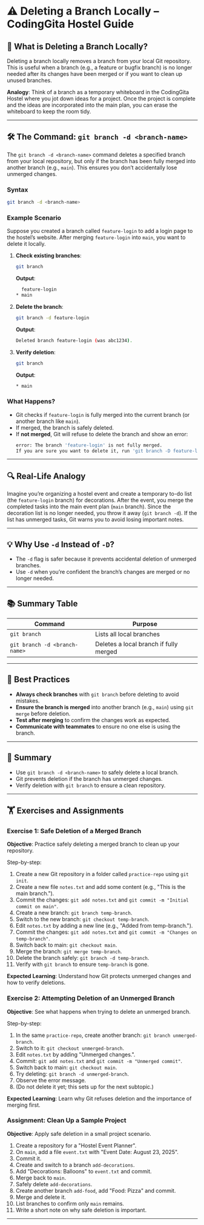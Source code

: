 # ⚠️ Deleting a Branch Locally – CodingGita Hostel Guide

## 📌 What is Deleting a Branch Locally?

Deleting a branch locally removes a branch from your local Git repository. This is useful when a branch (e.g., a feature or bugfix branch) is no longer needed after its changes have been merged or if you want to clean up unused branches.

**Analogy**: Think of a branch as a temporary whiteboard in the CodingGita Hostel where you jot down ideas for a project. Once the project is complete and the ideas are incorporated into the main plan, you can erase the whiteboard to keep the room tidy.

---

## 🛠 The Command: `git branch -d <branch-name>`

The `git branch -d <branch-name>` command deletes a specified branch from your local repository, but only if the branch has been fully merged into another branch (e.g., `main`). This ensures you don’t accidentally lose unmerged changes.

### Syntax
```bash
git branch -d <branch-name>
```

### Example Scenario
Suppose you created a branch called `feature-login` to add a login page to the hostel’s website. After merging `feature-login` into `main`, you want to delete it locally.

1. **Check existing branches**:
   ```bash
   git branch
   ```
   **Output**:
   ```bash
     feature-login
   * main
   ```

2. **Delete the branch**:
   ```bash
   git branch -d feature-login
   ```
   **Output**:
   ```bash
   Deleted branch feature-login (was abc1234).
   ```

3. **Verify deletion**:
   ```bash
   git branch
   ```
   **Output**:
   ```bash
   * main
   ```

### What Happens?
- Git checks if `feature-login` is fully merged into the current branch (or another branch like `main`).
- If merged, the branch is safely deleted.
- If **not merged**, Git will refuse to delete the branch and show an error:
  ```bash
  error: The branch 'feature-login' is not fully merged.
  If you are sure you want to delete it, run 'git branch -D feature-login'.
  ```

---

## 🔍 Real-Life Analogy

Imagine you’re organizing a hostel event and create a temporary to-do list (the `feature-login` branch) for decorations. After the event, you merge the completed tasks into the main event plan (`main` branch). Since the decoration list is no longer needed, you throw it away (`git branch -d`). If the list has unmerged tasks, Git warns you to avoid losing important notes.

---

## 💡 Why Use `-d` Instead of `-D`?
- The `-d` flag is safer because it prevents accidental deletion of unmerged branches.
- Use `-d` when you’re confident the branch’s changes are merged or no longer needed.

---

## 📚 Summary Table

| Command              | Purpose                                      |
|----------------------|----------------------------------------------|
| `git branch`         | Lists all local branches                     |
| `git branch -d <branch-name>` | Deletes a local branch if fully merged |

---

## 🔧 Best Practices

- **Always check branches** with `git branch` before deleting to avoid mistakes.
- **Ensure the branch is merged** into another branch (e.g., `main`) using `git merge` before deletion.
- **Test after merging** to confirm the changes work as expected.
- **Communicate with teammates** to ensure no one else is using the branch.

---

## 📝 Summary

- Use `git branch -d <branch-name>` to safely delete a local branch.
- Git prevents deletion if the branch has unmerged changes.
- Verify deletion with `git branch` to ensure a clean repository.

---

## 🏋️ Exercises and Assignments

### Exercise 1: Safe Deletion of a Merged Branch
**Objective**: Practice safely deleting a merged branch to clean up your repository.

Step-by-step:
1. Create a new Git repository in a folder called `practice-repo` using `git init`.
2. Create a new file `notes.txt` and add some content (e.g., "This is the main branch.").
3. Commit the changes: `git add notes.txt` and `git commit -m "Initial commit on main"`.
4. Create a new branch: `git branch temp-branch`.
5. Switch to the new branch: `git checkout temp-branch`.
6. Edit `notes.txt` by adding a new line (e.g., "Added from temp-branch.").
7. Commit the changes: `git add notes.txt` and `git commit -m "Changes on temp-branch"`.
8. Switch back to main: `git checkout main`.
9. Merge the branch: `git merge temp-branch`.
10. Delete the branch safely: `git branch -d temp-branch`.
11. Verify with `git branch` to ensure `temp-branch` is gone.

**Expected Learning**: Understand how Git protects unmerged changes and how to verify deletions.

### Exercise 2: Attempting Deletion of an Unmerged Branch
**Objective**: See what happens when trying to delete an unmerged branch.

Step-by-step:
1. In the same `practice-repo`, create another branch: `git branch unmerged-branch`.
2. Switch to it: `git checkout unmerged-branch`.
3. Edit `notes.txt` by adding "Unmerged changes.".
4. Commit: `git add notes.txt` and `git commit -m "Unmerged commit"`.
5. Switch back to main: `git checkout main`.
6. Try deleting: `git branch -d unmerged-branch`.
7. Observe the error message.
8. (Do not delete it yet; this sets up for the next subtopic.)

**Expected Learning**: Learn why Git refuses deletion and the importance of merging first.

### Assignment: Clean Up a Sample Project
**Objective**: Apply safe deletion in a small project scenario.

1. Create a repository for a "Hostel Event Planner".
2. On `main`, add a file `event.txt` with "Event Date: August 23, 2025".
3. Commit it.
4. Create and switch to a branch `add-decorations`.
5. Add "Decorations: Balloons" to `event.txt` and commit.
6. Merge back to `main`.
7. Safely delete `add-decorations`.
8. Create another branch `add-food`, add "Food: Pizza" and commit.
9. Merge and delete it.
10. List branches to confirm only `main` remains.
11. Write a short note on why safe deletion is important.

---


